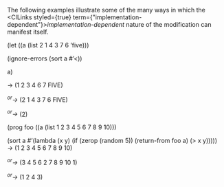  



The following examples illustrate some of the many ways in which the <ClLinks styled={true} term={"implementation-dependent"}><i>implementation-dependent</i></ClLinks> nature of the modification can manifest itself. 



(let ((a (list 2 1 4 3 7 6 ’five))) 



(ignore-errors (sort a #’&lt;)) 



a) 



→ (1 2 3 4 6 7 FIVE) 



<i><sup>or</sup>→</i> (2 1 4 3 7 6 FIVE) 



<i><sup>or</sup>→</i> (2) 



(prog foo ((a (list 1 2 3 4 5 6 7 8 9 10))) 



(sort a #’(lambda (x y) (if (zerop (random 5)) (return-from foo a) (&gt; x y))))) → (1 2 3 4 5 6 7 8 9 10) 



<i><sup>or</sup>→</i> (3 4 5 6 2 7 8 9 10 1) 



<i><sup>or</sup>→</i> (1 2 4 3)  







